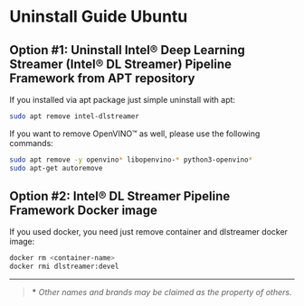 # Uninstall Guide Ubuntu

## Option #1: Uninstall Intel® Deep Learning Streamer (Intel® DL Streamer) Pipeline Framework from APT repository

If you installed via apt package just simple uninstall with apt:

```bash
sudo apt remove intel-dlstreamer
```

If you want to remove OpenVINO™ as well, please use the following
commands:

```bash
sudo apt remove -y openvino* libopenvino-* python3-openvino*
sudo apt-get autoremove
```

## Option #2: Intel® DL Streamer Pipeline Framework Docker image

If you used docker, you need just remove container and dlstreamer docker
image:

```bash
docker rm <container-name>
docker rmi dlstreamer:devel
```

------------------------------------------------------------------------

> **\*** *Other names and brands may be claimed as the property of
> others.*
